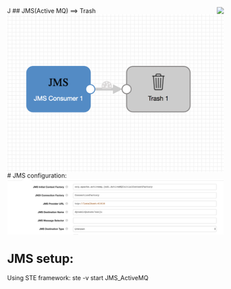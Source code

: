 <img src="../images/readme.png" align="right" />
J
## JMS(Active MQ) ==> Trash
<img src="JMS_pipeline.png" align="center" />
# JMS configuration:

<img src="JMS.png" align="center" />

# JMS setup:

Using STE framework: ste -v start JMS_ActiveMQ



